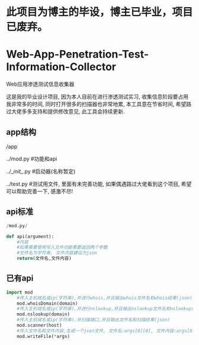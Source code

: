 # 此项目为博主的毕设，博主已毕业，项目已废弃。
# Web-App-Penetration-Test-Information-Collector

Web应用渗透测试信息收集器

这是我的毕业设计项目, 因为本人目前在进行渗透测试实习, 收集信息阶段要占用我非常多的时间, 同时打开很多的扫描器也非常地累, 本工具意在节省时间, 希望路过大佬多多支持和提供修改意见, 此工具会持续更新.

## app结构

/app

../mod.py #功能和api

../\__init\__.py #启动器(名称暂定)

../test.py #测试用文件, 里面有未完善功能, 如果偶遇路过大佬看到这个项目, 希望可以帮助完善一下, 感激不尽!

## api标准

```python
/mod.py/

def api(argument):
	#内容
	#如果需要使用写入文件功能需要返回两个参数
	#文件名为字符串, 文件内容建议为json
	return(文件名,文件内容)
```

## 已有api
```python
import mod
	#传入主机域名或ip(字符串),并进行whois,并且输出whois文件名和whois结果(json)
	mod.whoisDomain(domain)
	#传入主机域名或ip(字符串),并进行nslookup,并且输出nslookup文件名和nslookup结果(json)
	mod.nslookup(domain)
	#传入主机域名或ip(字符串),并扫描端口,并且输出文件名和扫描结果(json)
	mod.scanner(host)
	#传入文件名和文件内容,生成一个json文件, 文件名:args[0][0], 文件内容:args[0][1]
	mod.writeFile(*args)
```